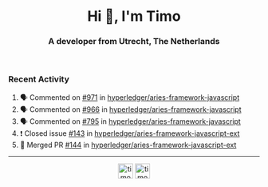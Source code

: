 <h1 align="center">Hi 👋, I'm Timo</h1>
<h3 align="center">A developer from Utrecht, The Netherlands</h3>
<br/>
<!-- https://github.com/rahuldkjain/github-profile-readme-generator --!>

<!--  <p align="left"><img src="https://github-readme-stats.vercel.app/api?username=timoglastra&show_icons=true&count_private=true&" alt="timoglastra" /></p> --!>

<!--
Github language stats
<p align="left"><img src="https://github-readme-stats.vercel.app/api/top-langs/?username=timoglastra&layout=compact" alt="timoglastra" /><p>
-->

<!-- Codestats language stats -->
<!-- <p align="left"><img src="https://codestats-readme.vercel.app/api/top-langs/?username=timoglastra&layout=compact&language_count=12" alt="timoglastra" /><p>    --!>
  
<h3>Recent Activity</h3>

<!--START_SECTION:activity-->
1. 🗣 Commented on [#971](https://github.com/hyperledger/aries-framework-javascript/issues/971) in [hyperledger/aries-framework-javascript](https://github.com/hyperledger/aries-framework-javascript)
2. 🗣 Commented on [#966](https://github.com/hyperledger/aries-framework-javascript/issues/966) in [hyperledger/aries-framework-javascript](https://github.com/hyperledger/aries-framework-javascript)
3. 🗣 Commented on [#795](https://github.com/hyperledger/aries-framework-javascript/issues/795) in [hyperledger/aries-framework-javascript](https://github.com/hyperledger/aries-framework-javascript)
4. ❗️ Closed issue [#143](https://github.com/hyperledger/aries-framework-javascript-ext/issues/143) in [hyperledger/aries-framework-javascript-ext](https://github.com/hyperledger/aries-framework-javascript-ext)
5. 🎉 Merged PR [#144](https://github.com/hyperledger/aries-framework-javascript-ext/pull/144) in [hyperledger/aries-framework-javascript-ext](https://github.com/hyperledger/aries-framework-javascript-ext)
<!--END_SECTION:activity-->

---

<p align="center">
<a href="https://twitter.com/timoglastra" target="blank"><img align="center" src="https://cdn.jsdelivr.net/npm/simple-icons@3.0.1/icons/twitter.svg" alt="timoglastra" height="30" width="30" /></a>
<a href="https://linkedin.com/in/timoglastra" target="blank"><img align="center" src="https://cdn.jsdelivr.net/npm/simple-icons@3.0.1/icons/linkedin.svg" alt="timoglastra" height="30" width="30" /></a>
</p>



